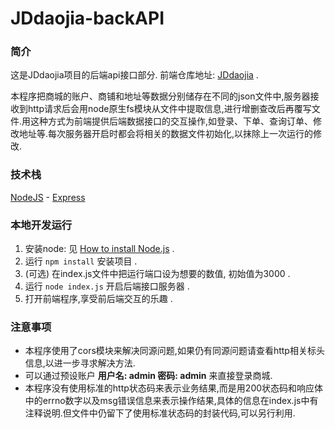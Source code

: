 # JDdaojia-backAPI
### 简介

这是JDdaojia项目的后端api接口部分. 前端仓库地址: [JDdaojia](https://github.com/Augustine-of-Hippo/JDdaojia) .

本程序把商城的账户、商铺和地址等数据分别储存在不同的json文件中,服务器接收到http请求后会用node原生fs模块从文件中提取信息,进行增删查改后再覆写文件.用这种方式为前端提供后端数据接口的交互操作,如登录、下单、查询订单、修改地址等.每次服务器开启时都会将相关的数据文件初始化,以抹除上一次运行的修改.

### 技术栈
[NodeJS](https://github.com/nodejs/nodejs.dev) - [Express](https://github.com/expressjs/expressjs.com)

### 本地开发运行
1. 安装node: 见 [How to install Node.js](https://nodejs.dev/learn/how-to-install-nodejs) .
2. 运行
   ``npm install``
   安装项目 .
3. (可选) 在index.js文件中把运行端口设为想要的数值, 初始值为3000 .
4. 运行
   ``node index.js``
   开启后端接口服务器 .
5. 打开前端程序,享受前后端交互的乐趣 .


### 注意事项
+ 本程序使用了cors模块来解决同源问题,如果仍有同源问题请查看http相关标头信息,以进一步寻求解决方法.
+ 可以通过预设账户 **用户名: admin 密码: admin** 来直接登录商城.
+ 本程序没有使用标准的http状态码来表示业务结果,而是用200状态码和响应体中的errno数字以及msg错误信息来表示操作结果,具体的信息在index.js中有注释说明.但文件中仍留下了使用标准状态码的封装代码,可以另行利用.




